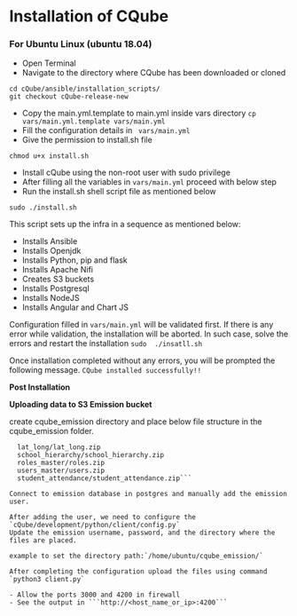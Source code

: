 <h1>Installation of CQube</h1>
<h3>For Ubuntu Linux (ubuntu 18.04)</h3>

- Open Terminal
- Navigate to the directory where CQube has been downloaded or cloned 
```
cd cQube/ansible/installation_scripts/
git checkout cQube-release-new
```
- Copy the main.yml.template to main.yml inside vars directory
`cp vars/main.yml.template vars/main.yml`
- Fill the configuration details in ` vars/main.yml`
- Give the permission to install.sh file
```
chmod u+x install.sh
```
- Install cQube using the non-root user with sudo privilege
- After filling all the variables in `vars/main.yml` proceed with below step
- Run the install.sh shell script file as mentioned below
```
sudo ./install.sh
```
This script sets up the infra in a sequence as mentioned below:
  - Installs Ansible
  - Installs Openjdk
  - Installs Python, pip and flask
  - Installs Apache Nifi
  - Creates S3 buckets
  - Installs Postgresql
  - Installs NodeJS
  - Installs Angular and Chart JS

Configuration filled in `vars/main.yml` will be validated first. If there is any error while validation, the installation will be aborted. In such case, solve the errors and restart the installation `sudo  ./insatll.sh`

Once installation completed without any errors, you will be prompted the following message. 
```CQube installed successfully!!``` 


<b>Post Installation </b>

<b>Uploading data to S3 Emission bucket</b>

create cqube_emission directory and place below file structure in the cqube_emission folder.
```cqube_emission/
  lat_long/lat_long.zip
  school_hierarchy/school_hierarchy.zip
  roles_master/roles.zip
  users_master/users.zip
  student_attendance/student_attendance.zip```

Connect to emission database in postgres and manually add the emission user.

After adding the user, we need to configure the `cQube/development/python/client/config.py`
Update the emission username, password, and the directory where the files are placed.

example to set the directory path:`/home/ubuntu/cqube_emission/`

After completing the configuration upload the files using command `python3 client.py`

- Allow the ports 3000 and 4200 in firewall
- See the output in ```http://<host_name_or_ip>:4200```
